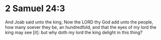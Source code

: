 # 2 Samuel 24:3

And Joab said unto the king, Now the LORD thy God add unto the people, how many soever they be, an hundredfold, and that the eyes of my lord the king may see [it]: but why doth my lord the king delight in this thing?